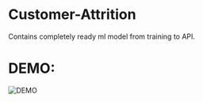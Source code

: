 # Customer-Attrition
Contains completely ready ml model from training to API.


# DEMO:
![DEMO](https://github.com/MuhammadBilal848/Customer-Attrition/blob/main/demo.gif)
